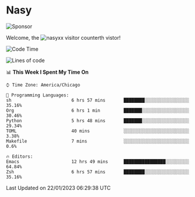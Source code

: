 # Nasy

<!--
<p align="center">
<img height="200" src="https://github-readme-stats.vercel.app/api?username=nasyxx&count_private=true&show_icons=true&theme=dracula&include_all_commits=true"/>
<img height="200" src="https://github-readme-stats.vercel.app/api/top-langs/?username=nasyxx&theme=dracula&hide=html,jupyter+notebook&count_private=true&show_icons=true"/>
</p>

  
----------------
-->

![Sponsor](https://img.shields.io/static/v1.svg?label=Sponsor&message=%E2%9D%A4&logo=GitHub&style=flat&color=pink)
 
Welcome, the ![nasyxx visitor counter](https://count.getloli.com/get/@nasyxx?theme=rule34)th vistor!
 
<!--START_SECTION:waka-->
![Code Time](http://img.shields.io/badge/Code%20Time-3%2C123%20hrs%2032%20mins-blue)

![Lines of code](https://img.shields.io/badge/From%20Hello%20World%20I%27ve%20Written-5%20Million%20lines%20of%20code-blue)

📊 **This Week I Spent My Time On** 

```text
⌚︎ Time Zone: America/Chicago

💬 Programming Languages: 
sh                       6 hrs 57 mins       ████████░░░░░░░░░░░░░░░░░   35.16% 
Org                      6 hrs 1 min         ███████░░░░░░░░░░░░░░░░░░   30.46% 
Python                   5 hrs 48 mins       ███████░░░░░░░░░░░░░░░░░░   29.34% 
TOML                     40 mins             ░░░░░░░░░░░░░░░░░░░░░░░░░   3.38% 
Makefile                 7 mins              ░░░░░░░░░░░░░░░░░░░░░░░░░   0.6%

🔥 Editors: 
Emacs                    12 hrs 49 mins      ████████████████░░░░░░░░░   64.84% 
Zsh                      6 hrs 57 mins       ████████░░░░░░░░░░░░░░░░░   35.16%

```


 Last Updated on 22/01/2023 06:29:38 UTC
<!--END_SECTION:waka-->

<!-- ![visitors](https://visitor-badge.laobi.icu/badge?page_id=nasyxx.nasyxx) -->
